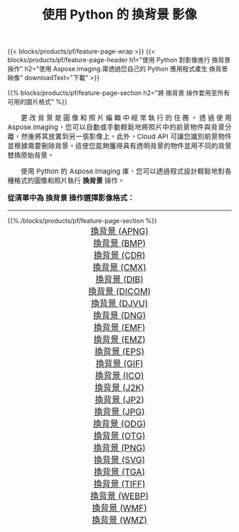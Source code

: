 ﻿---
title: 使用 Python 的 換背景 影像 
weight: 3920
url: /zh-hant/python-net/change-background/ 
lang: zh-hant
langdirlevel: 2
locales: zh-hans,ja,it,ru,de,es,fr,nl,id,lt,pl,pt,vi,tr,ko,zh-hant,ar,hi,th,sv,cs,uk,he
description: 使用您自己的 Python 應用程式和伺服器 API 將 Aspose.Imaging 庫套用至 換背景 圖像和照片。
---

{{< blocks/products/pf/feature-page-wrap >}}
{{< blocks/products/pf/feature-page-header h1="使用 Python 對影像進行 換背景 操作" h2="使用 Aspose.Imaging 庫透過您自己的 Python 應用程式產生 換背景 映像" downloadText="下載" >}}


{{% blocks/products/pf/feature-page-section  h2="將 換背景 操作套用至所有可用的圖片格式" %}}
<p align="justify" style="text-indent:2em;font-size:15px;">
更改背景是圖像和照片編輯中經常執行的任務。透過使用 Aspose.Imaging，您可以自動或手動輕鬆地將照片中的前景物件與背景分離，然後將其放置到另一張影像上。此外，Cloud API 可讓您識別前景物件並根據需要刪除背景。這使您能夠獲得具有透明背景的物件並用不同的背景替換原始背景。
</p>
<p align="justify" style="text-indent:2em;font-size:15px;">
使用 Python 的 Aspose.Imaging 庫，您可以透過程式設計輕鬆地對各種格式的圖像和照片執行 <b>換背景</b> 操作。
</p>
<h3 style="margin-top:16px;">
從清單中為 換背景 操作選擇影像格式：
</h3>
<hr/>
{{% /blocks/products/pf/feature-page-section %}}
<div class="container-fluid productfamilypage bg-gray">
    <div class="convertypes bg-gray agp-content section">
        <div class="container">
		<div class="row other-converters" style="gap: 10px;font-size: 19px;text-align:center;">
		    <div class='col-md-3 other-converter remove-lp remove-rp'><a href="/imaging/zh-hant/python-net/change-background/apng/" style="padding:15px;">換背景 (APNG)</a></div><div class='col-md-3 other-converter remove-lp remove-rp'><a href="/imaging/zh-hant/python-net/change-background/bmp/" style="padding:15px;">換背景 (BMP)</a></div><div class='col-md-3 other-converter remove-lp remove-rp'><a href="/imaging/zh-hant/python-net/change-background/cdr/" style="padding:15px;">換背景 (CDR)</a></div><div class='col-md-3 other-converter remove-lp remove-rp'><a href="/imaging/zh-hant/python-net/change-background/cmx/" style="padding:15px;">換背景 (CMX)</a></div><div class='col-md-3 other-converter remove-lp remove-rp'><a href="/imaging/zh-hant/python-net/change-background/dib/" style="padding:15px;">換背景 (DIB)</a></div><div class='col-md-3 other-converter remove-lp remove-rp'><a href="/imaging/zh-hant/python-net/change-background/dicom/" style="padding:15px;">換背景 (DICOM)</a></div><div class='col-md-3 other-converter remove-lp remove-rp'><a href="/imaging/zh-hant/python-net/change-background/djvu/" style="padding:15px;">換背景 (DJVU)</a></div><div class='col-md-3 other-converter remove-lp remove-rp'><a href="/imaging/zh-hant/python-net/change-background/dng/" style="padding:15px;">換背景 (DNG)</a></div><div class='col-md-3 other-converter remove-lp remove-rp'><a href="/imaging/zh-hant/python-net/change-background/emf/" style="padding:15px;">換背景 (EMF)</a></div><div class='col-md-3 other-converter remove-lp remove-rp'><a href="/imaging/zh-hant/python-net/change-background/emz/" style="padding:15px;">換背景 (EMZ)</a></div><div class='col-md-3 other-converter remove-lp remove-rp'><a href="/imaging/zh-hant/python-net/change-background/eps/" style="padding:15px;">換背景 (EPS)</a></div><div class='col-md-3 other-converter remove-lp remove-rp'><a href="/imaging/zh-hant/python-net/change-background/gif/" style="padding:15px;">換背景 (GIF)</a></div><div class='col-md-3 other-converter remove-lp remove-rp'><a href="/imaging/zh-hant/python-net/change-background/ico/" style="padding:15px;">換背景 (ICO)</a></div><div class='col-md-3 other-converter remove-lp remove-rp'><a href="/imaging/zh-hant/python-net/change-background/j2k/" style="padding:15px;">換背景 (J2K)</a></div><div class='col-md-3 other-converter remove-lp remove-rp'><a href="/imaging/zh-hant/python-net/change-background/jp2/" style="padding:15px;">換背景 (JP2)</a></div><div class='col-md-3 other-converter remove-lp remove-rp'><a href="/imaging/zh-hant/python-net/change-background/jpg/" style="padding:15px;">換背景 (JPG)</a></div><div class='col-md-3 other-converter remove-lp remove-rp'><a href="/imaging/zh-hant/python-net/change-background/odg/" style="padding:15px;">換背景 (ODG)</a></div><div class='col-md-3 other-converter remove-lp remove-rp'><a href="/imaging/zh-hant/python-net/change-background/otg/" style="padding:15px;">換背景 (OTG)</a></div><div class='col-md-3 other-converter remove-lp remove-rp'><a href="/imaging/zh-hant/python-net/change-background/png/" style="padding:15px;">換背景 (PNG)</a></div><div class='col-md-3 other-converter remove-lp remove-rp'><a href="/imaging/zh-hant/python-net/change-background/svg/" style="padding:15px;">換背景 (SVG)</a></div><div class='col-md-3 other-converter remove-lp remove-rp'><a href="/imaging/zh-hant/python-net/change-background/tga/" style="padding:15px;">換背景 (TGA)</a></div><div class='col-md-3 other-converter remove-lp remove-rp'><a href="/imaging/zh-hant/python-net/change-background/tiff/" style="padding:15px;">換背景 (TIFF)</a></div><div class='col-md-3 other-converter remove-lp remove-rp'><a href="/imaging/zh-hant/python-net/change-background/webp/" style="padding:15px;">換背景 (WEBP)</a></div><div class='col-md-3 other-converter remove-lp remove-rp'><a href="/imaging/zh-hant/python-net/change-background/wmf/" style="padding:15px;">換背景 (WMF)</a></div><div class='col-md-3 other-converter remove-lp remove-rp'><a href="/imaging/zh-hant/python-net/change-background/wmz/" style="padding:15px;">換背景 (WMZ)</a></div>
                </div>
        </div>
    </div>
</div>
<br/>
